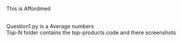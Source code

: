 <p>This is Affordmed</p> 
<br>
Question1.py is a Average numbers
<br>
Top-N folder contains the top-products code and there screenshots
